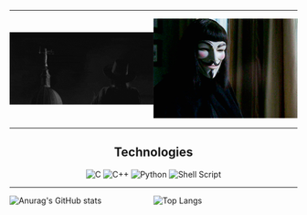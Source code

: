 ____

<div style="display: flex; align-items: center;">
    <div style="flex: 1;">
        <img src="giphy.gif" alt="">
    </div>
    <div style="flex: 1;">
        <img src="giphy1.gif" alt="" style="width: 322px;">
    </div>
</div>

____

<div align="center">
  <h2> Technologies</h2>

  ![C](https://img.shields.io/badge/c-%2300599C.svg?style=for-the-badge&logo=c&logoColor=white)
  ![C++](https://img.shields.io/badge/c++-%2300599C.svg?style=for-the-badge&logo=c%2B%2B&logoColor=white)
  ![Python](https://img.shields.io/badge/python-3670A0?style=for-the-badge&logo=python&logoColor=ffdd54)
  ![Shell Script](https://img.shields.io/badge/shell_script-%23121011.svg?style=for-the-badge&logo=gnu-bash&logoColor=white)

</div>

_____

<div style="display: flex; justify-content: space-between;">

  <div style="flex: 2;">
    <img src="https://github-readme-stats.vercel.app/api?username=G0TTERDAMMERUNG&show_icons=true&theme=radical" alt="Anurag's GitHub stats">
  </div>

  <div style="flex: 2;">
    <img src="https://github-readme-stats.vercel.app/api/top-langs/?username=G0TTERDAMMERUNG&langs_count=8" alt="Top Langs">
  </div>

</div>
